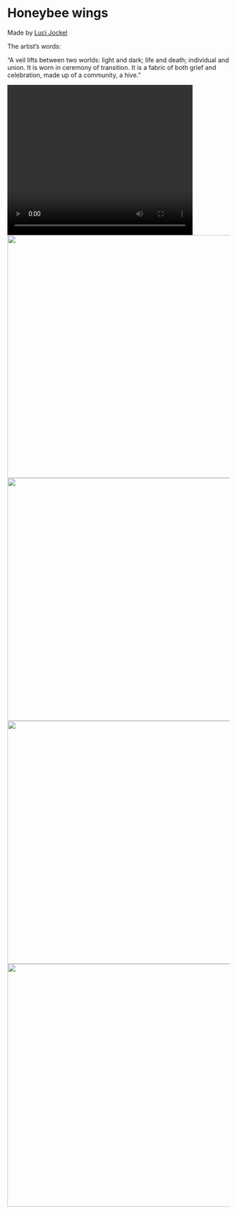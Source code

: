 # Honeybee wings

Made by [Luci Jockel](https://www.lucijockel.com/)

The artist’s words:

“A veil lifts between two worlds: light and dark; life and death; individual and union. It is worn in ceremony of transition. It is a fabric of both grief and celebration, made up of a community, a hive.”

<video align="center" width="420" height="340" controls>
<source src=".vid/luci_jockel.mp4" type="video/mp4">
</video>

<img src=".pix/honeybee_veil1.avif" style="width:550px; height: auto;">
<img src=".pix/honeybee_veil2.avif" style="width:550px; height: auto;">
<img src=".pix/honeybee_veil3.avif" style="width:550px; height: auto;">

<img src=".pix/honeybee_necklace.jpg" style="width:550px; height: auto;">
